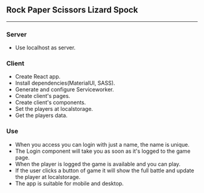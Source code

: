 ## Rock Paper Scissors Lizard Spock

---

### Server

- Use localhost as server.

### Client

- Create React app.
- Install dependencies(MaterialUI, SASS).
- Generate and configure Serviceworker.
- Create client's pages.
- Create client's components.
- Set the players at localstorage.
- Get the players data.
<!-- - Deployment in Vercel: []() -->

### Use

- When you access you can login with just a name, the name is unique.
- The Login component will take you as soon as it's logged to the game page. 
- When the player is logged the game is available and you can play.
- If the user clicks a button of game it will show the full battle and update the player at localstorage.
- The app is suitable for mobile and desktop.
  